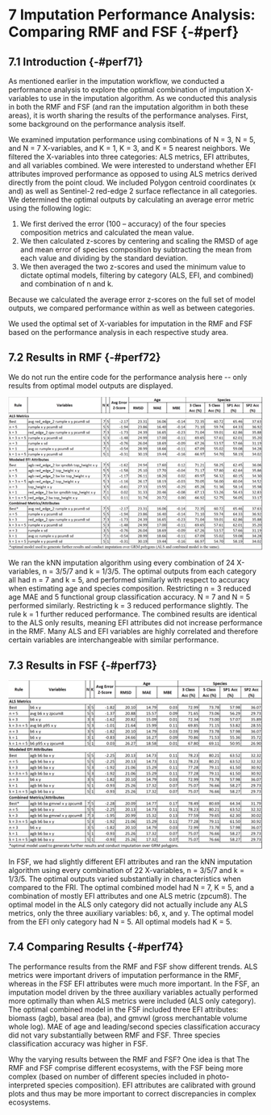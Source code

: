 # **7** Imputation Performance Analysis: Comparing RMF and FSF {-#perf}

## **7.1** Introduction {-#perf71}

As mentioned earlier in the imputation workflow, we conducted a performance analysis to explore the optimal combination of imputation X-variables to use in the imputation algorithm. As we conducted this analysis in both the RMF and FSF (and ran the imputation algorithm in both these areas), it is worth sharing the results of the performance analyses. First, some background on the performance analysis itself.

We examined imputation performance using combinations of N = 3, N = 5, and N = 7 X-variables, and K = 1, K = 3, and K = 5 nearest neighbors. We filtered the X-variables into three categories: ALS metrics, EFI attributes, and all variables combined. We were interested to understand whether EFI attributes improved performance as opposed to using ALS metrics derived directly from the point cloud. We included Polygon centroid coordinates (x and) as well as Sentinel-2 red-edge 2 surface reflectance in all categories. We determined the optimal outputs by calculating an average error metric using the following logic:

1. We first derived the error (100 – accuracy) of the four species composition metrics and calculated the mean value. 
2. We then calculated z-scores by centering and scaling the RMSD of age and mean error of species composition by subtracting the mean from each value and dividing by the standard deviation.
3. We then averaged the two z-scores and used the minimum value to dictate optimal models, filtering by category (ALS, EFI, and combined) and combination of n and k. 

Because we calculated the average error z-scores on the full set of model outputs, we compared performance within as well as between categories.

We used the optimal set of X-variables for imputation in the RMF and FSF based on the performance analysis in each respective study area.

## **7.2** Results in RMF {-#perf72}

We do not run the entire code for the performance analysis here -- only results from optimal model outputs are displayed.

![Imputation X-Variable Performance Results over RMF](imp_perf_rmf.png)

We ran the kNN imputation algorithm using every combination of 24 X-variables, n = 3/5/7 and k = 1/3/5. The optimal outputs from each category all had n = 7 and k = 5, and performed similarly with respect to accuracy when estimating age and species composition. Restricting n = 3 reduced age MAE and 5 functional group classification accuracy. N = 7 and N = 5 performed similarly. Restricting k = 3 reduced performance slightly. The rule k = 1 further reduced performance. The combined results are identical to the ALS only results, meaning EFI attributes did not increase performance in the RMF. Many ALS and EFI variables are highly correlated and therefore certain variables are interchangeable with similar performance.

## **7.3** Results in FSF {-#perf73}

![Imputation X-Variable Performance Results over RMF](imp_perf_fsf.png)

In FSF, we had slightly different EFI attributes and ran the kNN imputation algorithm using every combination of 22 X-variables, n = 3/5/7 and k = 1/3/5. The optimal outputs varied substantially in characteristics when compared to the FRI. The optimal combined model had N = 7, K = 5, and a combination of mostly EFI attributes and one ALS metric (zpcum8). The optimal model in the ALS only category did not actually include any ALS metrics, only the three auxiliary variables: b6, x, and y. The optimal model from the EFI only category had N = 5. All optimal models had K = 5. 

## **7.4** Comparing Results {-#perf74}

The performance results from the RMF and FSF show different trends. ALS metrics were important drivers of imputation performance in the RMF, whereas in the FSF EFI attributes were much more important. In the FSF, an imputation model driven by the three auxiliary variables actually performed more optimally than when ALS metrics were included (ALS only category). The optimal combined model in the FSF included three EFI attributes: biomass (agb), basal area (ba), and gmvwl (gross merchantable volume whole log). MAE of age and leading/second species classification accuracy did not vary substantially between RMF and FSF. Three species classification accuracy was higher in FSF.

Why the varying results between the RMF and FSF? One idea is that The RMF and FSF comprise different ecosystems, with the FSF being more complex (based on number of different species included in photo-interpreted species composition). EFI attributes are calibrated with ground plots and thus may be more important to correct discrepancies in complex ecosystems.
